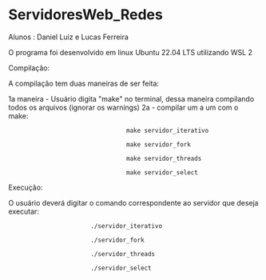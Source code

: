 # ServidoresWeb_Redes

Alunos : Daniel Luiz e Lucas Ferreira

O programa foi desenvolvido em linux Ubuntu 22.04 LTS utilizando WSL 2 

Compilação: 

  A compilação tem duas maneiras de ser feita:
  
  1a maneira - Usuário digita "make" no terminal, dessa maneira compilando todos os arquivos (ignorar os warnings)
  2a - compilar um a um com o make: 
                                    
                                     make servidor_iterativo
                                     
                                     make servidor_fork
                                     
                                     make servidor_threads
                                     
                                     make servidor_select

Execução:

  O usuário deverá digitar o comando correspondente ao servidor que deseja executar:

                           ./servidor_iterativo

                           ./servidor_fork

                           ./servidor_threads

                           ./servidor_select
